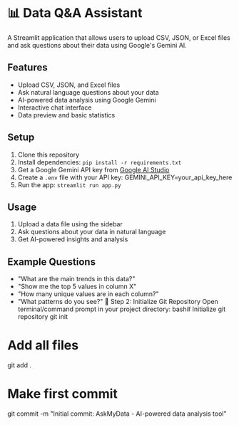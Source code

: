 # 📊 Data Q&A Assistant

A Streamlit application that allows users to upload CSV, JSON, or Excel files and ask questions about their data using Google's Gemini AI.

## Features
- Upload CSV, JSON, and Excel files
- Ask natural language questions about your data
- AI-powered data analysis using Google Gemini
- Interactive chat interface
- Data preview and basic statistics

## Setup

1. Clone this repository
2. Install dependencies: `pip install -r requirements.txt`
3. Get a Google Gemini API key from [Google AI Studio](https://makersuite.google.com/app/apikey)
4. Create a `.env` file with your API key:
GEMINI_API_KEY=your_api_key_here
5. Run the app: `streamlit run app.py`

## Usage
1. Upload a data file using the sidebar
2. Ask questions about your data in natural language
3. Get AI-powered insights and analysis

## Example Questions
- "What are the main trends in this data?"
- "Show me the top 5 values in column X"
- "How many unique values are in each column?"
- "What patterns do you see?"
🚀 Step 2: Initialize Git Repository
Open terminal/command prompt in your project directory:
bash# Initialize git repository
git init

# Add all files
git add .

# Make first commit
git commit -m "Initial commit: AskMyData - AI-powered data analysis tool"

